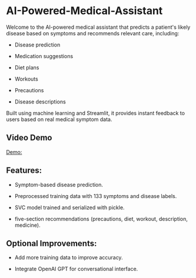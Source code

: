# AI-Powered-Medical-Assistant
Welcome to the AI-powered medical assistant that predicts a patient's likely disease based on symptoms and recommends relevant care, including:

 - Disease prediction

 - Medication suggestions

 - Diet plans

 - Workouts

 - Precautions

 - Disease descriptions

Built using machine learning and Streamlit, it provides instant feedback to users based on real medical symptom data.

## Video Demo 
[Demo:]()

## Features:
 - Symptom-based disease prediction.

 - Preprocessed training data with 133 symptoms and disease labels.

 - SVC model trained and serialized with pickle.

 - five-section recommendations (precautions, diet, workout, description, medicine).

## Optional Improvements:
- Add more training data to improve accuracy.

- Integrate OpenAI GPT for conversational interface.
